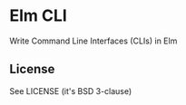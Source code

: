 # Elm CLI

Write Command Line Interfaces (CLIs) in Elm

## License

See LICENSE (it's BSD 3-clause)
